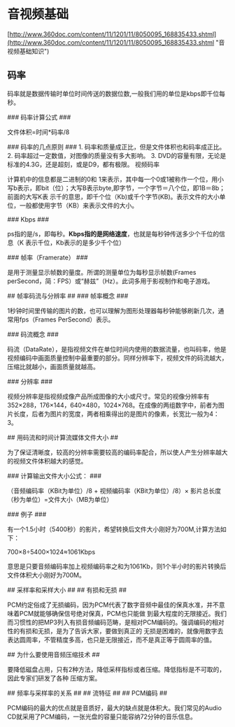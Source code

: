 # 音视频基础 #
[http://www.360doc.com/content/11/1201/11/8050095_168835433.shtml](http://www.360doc.com/content/11/1201/11/8050095_168835433.shtml "音视频基础知识")
## 码率 ##
<p>码率就是数据传输时单位时间传送的数据位数,一般我们用的单位是kbps即千位每秒。</p>
### 码率计算公式 ###
<p>文件体积=时间*码率/8</p>
### 码率的几点原则 ###
1. 码率和质量成正比，但是文件体积也和码率成正比。
2. 码率超过一定数值，对图像的质量没有多大影响。
3. DVD的容量有限，无论是标准的4.3G，还是超刻，或是D9，都有极限。
</h3>视频码率</h3>
<p>计算机中的信息都是二进制的0和 1来表示，其中每一个0或1被称作一个位，用小写b表示，即bit（位）；大写B表示byte,即字节，一个字节＝八个位，即1B＝8b；前面的大写K表 示千的意思，即千个位（Kb)或千个字节(KB)。表示文件的大小单位，一般都使用字节（KB）来表示文件的大小。</p>
### Kbps ###
<p>ps指的是/s，即每秒。<B>Kbps指的是网络速度</B>，也就是每秒钟传送多少个千位的信息（K 表示千位，Kb表示的是多少千个位）</p>
### 帧率（Framerate） ###
<p>是用于测量显示帧数的量度。所谓的测量单位为每秒显示帧数(Frames perSecond，简：FPS）或“赫兹”（Hz）。此词多用于影视制作和电子游戏。</p>
## 帧率码流与分辨率 ##
### 帧率概念 ###
<p>1秒钟时间里传输的图片的数，也可以理解为图形处理器每秒钟能够刷新几次，通常用fps（Frames PerSecond）表示。</p>
### 码流概念 ###
<p>码流（DataRate），是指视频文件在单位时间内使用的数据流量，也叫码率，他是视频编码中画面质量控制中最重要的部分。同样分辨率下，视频文件的码流越大，压缩比就越小，画面质量就越高。</p>
### 分辨率 ###
<p>视频分辨率是指视频成像产品所成图像的大小或尺寸。常见的视像分辨率有352×288，176×144，640×480，1024×768。在成像的两组数字中，前者为图片长度，后者为图片的宽度，两者相乘得出的是图片的像素，长宽比一般为4：3。</p>
## 用码流和时间计算流媒体文件大小 ##
<p>为了保证清晰度，较高的分辨率需要较高的编码率配合，所以使人产生分辨率越大的视频文件体积越大的感觉。</p>
### 计算输出文件大小公式： ###
<p>（音频编码率（KBit为单位）/8 + 视频编码率（KBit为单位）/8）× 影片总长度（秒为单位）=文件大小（MB为单位）</p>
### 例子 ###
<p>有一个1.5小时（5400秒）的影片，希望转换后文件大小刚好为700M,计算方法如下：</p>
<p>700×8÷5400×1024≈1061Kbps</p>
<p>意思是只要音频编码率加上视频编码率之和为1061Kb，则1个半小时的影片转换后文件体积大小刚好为700M。</p>
## 采样率和采样大小 ##
## 有损和无损 ##
<p>PCM约定俗成了无损编码，因为PCM代表了数字音频中最佳的保真水准，并不意味着PCM就能够确保信号绝对保真，PCM也只能做 到最大程度的无限接近。我们而习惯性的把MP3列入有损音频编码范畴，是相对PCM编码的。强调编码的相对性的有损和无损，是为了告诉大家，要做到真正的 无损是困难的，就像用数字去表达圆周率，不管精度多高，也只是无限接近，而不是真正等于圆周率的值。</p>
## 为什么要使用音频压缩技术 ##
<p>要降低磁盘占用，只有2种方法，降低采样指标或者压缩。降低指标是不可取的，因此专家们研发了各种 压缩方案。</p>
## 频率与采样率的关系 ##
## 流特征 ##
## PCM编码 ##
<p>PCM编码的最大的优点就是音质好，最大的缺点就是体积大。我们常见的Audio CD就采用了PCM编码，一张光盘的容量只能容纳72分钟的音乐信息。</p>

